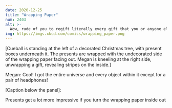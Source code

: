 ```yaml
---
date: 2020-12-25
title: "Wrapping Paper"
num: 2403
alt: >-
  Wow, rude of you to regift literally every gift that you or anyone else has ever received.
img: https://imgs.xkcd.com/comics/wrapping_paper.png
---
```

[Cueball is standing at the left of a decorated Christmas tree, with present boxes underneath it. The presents are wrapped with the undecorated side of the wrapping paper facing out. Megan is kneeling at the right side, unwrapping a gift, revealing stripes on the inside.]

Megan: Cool! I got the entire universe and every object within it except for a pair of headphones!

[Caption below the panel]:

Presents get a lot more impressive if you turn the wrapping paper inside out